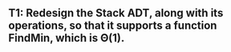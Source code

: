 <h2>T1: Redesign the Stack ADT, along with its operations, so that it supports a function FindMin,
which is Θ(1).</h2>
